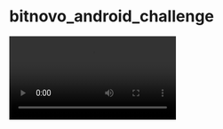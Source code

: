 # bitnovo_android_challenge

![Demo](https://github.com/nmahnic/bitnovo_android_challenge/blob/master/demo.mov)
